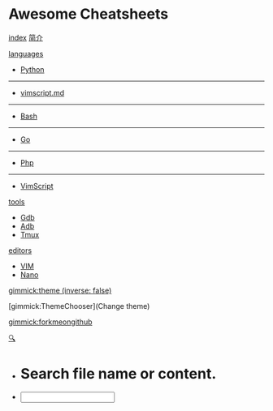 # Awesome Cheatsheets


[index](index.md)
[简介](README.md)



[languages]()

 * [Python](languages/python.md)
  - - - -
 * [vimscript.md](languages/vimscript.md)
  - - - -
 * [Bash](languages/bash.md)
  - - - -
 * [Go](languages/golang.md)
  - - - -
 * [Php](languages/php.md)
  - - - -
 * [VimScript](languages/vimscript.md) 


[tools]()

  * [Gdb](tools/gdb.md)
  * [Adb](tools/adb.md)
  * [Tmux](tools/tmux.md)


[editors](editors)

  * [VIM](editors/vim.md)
  * [Nano](editors/nano.md)


[gimmick:theme (inverse: false)](spacelab)

[gimmick:ThemeChooser](Change theme)


<!-- counter pixel for counting visitors -->
<!-- <img src="http://stats.markdown.io/mdwiki_info.gif" style="display:none;"/> -->

<script type="text/javascript">

  var _gaq = _gaq || [];
  _gaq.push(['_setAccount', 'UA-44627253-1']);
  _gaq.push(['_trackPageview']);

  (function() {
    var ga = document.createElement('script'); ga.type = 'text/javascript'; ga.async = true;
    ga.src = ('https:' == document.location.protocol ? 'https://ssl' : 'http://www') + '.google-analytics.com/ga.js';
    var s = document.getElementsByTagName('script')[0]; s.parentNode.insertBefore(ga, s);
  })();

</script>

[gimmick:forkmeongithub](https://github.com/lzw9560/awesome-cheatsheets)


<!-- [gimmick:theme (inverse: true)](bootstrap) -->

[🔍]()

 * # Search file name or content.
 * [<input id="search_input" type="text"/>](#)
